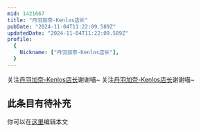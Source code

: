 ```yaml
---
mid: 1421667
title: "丹羽加奈-Kenlos店长"
pubDate: "2024-11-04T11:22:09.589Z"
updatedDate: "2024-11-04T11:22:09.589Z"
profile:
  {
    Nickname: ["丹羽加奈-Kenlos店长"],
  }
---
```


关注[丹羽加奈-Kenlos店长](https://space.bilibili.com/1421667)谢谢喵~ 关注[丹羽加奈-Kenlos店长](https://space.bilibili.com/1421667)谢谢喵~

## 此条目有待补充
你可以在[这里](https://github.com/Yuhanawa/VTuber.ICU/edit/master/src/content/v/丹羽加奈-Kenlos店长/index.md)编辑本文
